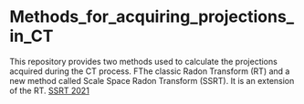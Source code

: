 # Methods_for_acquiring_projections_in_CT
This repository provides two methods used to calculate the projections acquired during the CT process. FThe classic  Radon Transform (RT) and a new method called Scale Space Radon Transform (SSRT). It is an extension of the RT.
[SSRT 2021](https://ietresearch.onlinelibrary.wiley.com/doi/full/10.1049/ipr2.12180)
